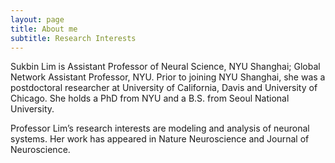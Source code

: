 ```yaml
---
layout: page
title: About me
subtitle: Research Interests
---
```


Sukbin Lim is Assistant Professor of Neural Science, NYU Shanghai; Global Network Assistant Professor, NYU. Prior to joining NYU Shanghai, she was a postdoctoral researcher at University of California, Davis and University of Chicago. She holds a PhD from NYU and a B.S. from Seoul National University.

Professor Lim’s research interests are modeling and analysis of neuronal systems. Her work has appeared in Nature Neuroscience and Journal of Neuroscience.

